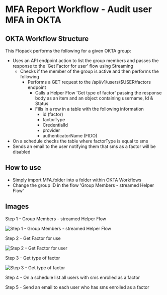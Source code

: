 # MFA Report Workflow - Audit user MFA in OKTA

## OKTA Workflow Structure


This Flopack performs the following for a given OKTA group:


- Uses an API endpoint action to list the group members and passes the response to the 'Get Factor for user' flow using Streaming
  - Checks if the member of the group is active and then performs the following
    - Performs a GET request to the /api/v1/users/$USER/factors endpoint
      - Calls a Helper Flow 'Get type of factor' passing the response body as an item and an object containing username, Id & Status
      - Fills in a row in a table with the following information
        - id (factor)
        - factorType
        - CredentialId
        - provider
        - authenticatorName (FIDO)
- On a schedule checks the table where factorType is equal to sms
- Sends an email to the user notifying them that sms as a factor will be disabled

## How to use

- Simply import MFA.folder into a folder within OKTA Workflows
- Change the group ID in the flow 'Group Members - streamed Helper Flow'

## Images
Step 1 - Group Members - streamed Helper Flow

   ![Step 1 - Group Members - streamed Helper Flow](https://user-images.githubusercontent.com/22709115/161848999-e972bb17-da59-40a1-82d7-0b5ebb462b05.png)

Step 2 - Get Factor for use

   ![Step 2 - Get Factor for user](https://user-images.githubusercontent.com/22709115/161849026-db993c49-b3db-48eb-a797-adc0b1c162f5.png)
  
Step 3 - Get type of factor

   ![Step 3 - Get type of factor](https://user-images.githubusercontent.com/22709115/161849064-c1a80e8f-0e4e-469d-a2a7-f9293713fc26.png)

Step 4 - On a schedule list all users with sms enrolled as a factor

Step 5 - Send an email to each user who has sms enrolled as a factor